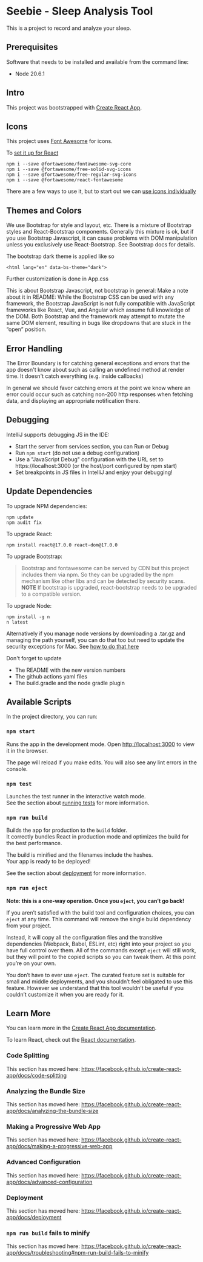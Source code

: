 # Seebie - Sleep Analysis Tool

This is a project to record and analyze your sleep.

## Prerequisites

Software that needs to be installed and available from the command line:

* Node 20.6.1


## Intro

This project was bootstrapped with [Create React App](https://github.com/facebook/create-react-app).

## Icons

This project uses [Font Awesome](https://fontawesome.com) for icons.

To [set it up for React](https://fontawesome.com/docs/web/use-with/react/)

    npm i --save @fortawesome/fontawesome-svg-core
    npm i --save @fortawesome/free-solid-svg-icons
    npm i --save @fortawesome/free-regular-svg-icons
    npm i --save @fortawesome/react-fontawesome

There are a few ways to use it, but to start out we can [use icons individually](https://fontawesome.com/docs/web/use-with/react/add-icons#add-individual-icons-explicitly)


## Themes and Colors

We use Bootstrap for style and layout, etc. There is a mixture of Bootstrap styles and React-Bootstrap components.
Generally this mixture is ok, but if you use Bootstrap Javascript, it can cause problems with DOM manipulation
unless you exclusively use React-Bootstrap. See Bootstrap docs for details.

The bootstrap dark theme is applied like so

    <html lang="en" data-bs-theme="dark">

Further customization is done in App.css

This is about Bootstrap Javascript, not bootstrap in general: Make a note about it in README: While the Bootstrap CSS can be used with any framework, the Bootstrap JavaScript is not fully compatible with JavaScript frameworks like React, Vue, and Angular which assume full knowledge of the DOM. Both Bootstrap and the framework may attempt to mutate the same DOM element, resulting in bugs like dropdowns that are stuck in the “open” position.



## Error Handling

The Error Boundary is for catching general exceptions and errors that the app doesn't know about
such as calling an undefined method at render time. It doesn't catch everything (e.g. inside callbacks)

In general we should favor catching errors at the point we know where an error could occur
such as catching non-200 http responses when fetching data, and displaying an appropriate notification there.

## Debugging

IntelliJ supports debugging JS in the IDE:
- Start the server from services section, you can Run or Debug
- Run `npm start` (do not use a debug configuration)
- Use a "JavaScript Debug" configuration with the URL set to https://localhost:3000
  (or the host/port configured by npm start)
- Set breakpoints in JS files in IntelliJ and enjoy your debugging!

## Update Dependencies

To upgrade NPM dependencies:

    npm update
    npm audit fix

To upgrade React: 

    npm install react@17.0.0 react-dom@17.0.0

To upgrade Bootstrap:

> Bootstrap and fontawesome can be served by CDN
but this project includes them via npm.
So they can be upgraded by the npm mechanism like other libs
and can be detected by security scans.
**NOTE** If bootstrap is upgraded, react-bootstrap needs to be upgraded to a compatible version.

To upgrade Node:

    npm install -g n
    n latest

Alternatively if you manage node versions by downloading a .tar.gz 
and managing the path yourself, you can do that too 
but need to update the security exceptions for Mac.
See [how to do that here](https://support.apple.com/guide/mac-help/apple-cant-check-app-for-malicious-software-mchleab3a043/mac)

Don't forget to update 
- The README with the new version numbers
- The github actions yaml files
- The build.gradle and the node gradle plugin


## Available Scripts

In the project directory, you can run:

### `npm start`

Runs the app in the development mode.
Open [http://localhost:3000](http://localhost:3000) to view it in the browser.

The page will reload if you make edits.
You will also see any lint errors in the console.

### `npm test`

Launches the test runner in the interactive watch mode.<br />
See the section about [running tests](https://facebook.github.io/create-react-app/docs/running-tests) for more information.

### `npm run build`

Builds the app for production to the `build` folder.<br />
It correctly bundles React in production mode and optimizes the build for the best performance.

The build is minified and the filenames include the hashes.<br />
Your app is ready to be deployed!

See the section about [deployment](https://facebook.github.io/create-react-app/docs/deployment) for more information.

### `npm run eject`

**Note: this is a one-way operation. Once you `eject`, you can’t go back!**

If you aren’t satisfied with the build tool and configuration choices, you can `eject` at any time. This command will remove the single build dependency from your project.

Instead, it will copy all the configuration files and the transitive dependencies (Webpack, Babel, ESLint, etc) right into your project so you have full control over them. All of the commands except `eject` will still work, but they will point to the copied scripts so you can tweak them. At this point you’re on your own.

You don’t have to ever use `eject`. The curated feature set is suitable for small and middle deployments, and you shouldn’t feel obligated to use this feature. However we understand that this tool wouldn’t be useful if you couldn’t customize it when you are ready for it.

## Learn More

You can learn more in the [Create React App documentation](https://facebook.github.io/create-react-app/docs/getting-started).

To learn React, check out the [React documentation](https://reactjs.org/).

### Code Splitting

This section has moved here: https://facebook.github.io/create-react-app/docs/code-splitting

### Analyzing the Bundle Size

This section has moved here: https://facebook.github.io/create-react-app/docs/analyzing-the-bundle-size

### Making a Progressive Web App

This section has moved here: https://facebook.github.io/create-react-app/docs/making-a-progressive-web-app

### Advanced Configuration

This section has moved here: https://facebook.github.io/create-react-app/docs/advanced-configuration

### Deployment

This section has moved here: https://facebook.github.io/create-react-app/docs/deployment

### `npm run build` fails to minify

This section has moved here: https://facebook.github.io/create-react-app/docs/troubleshooting#npm-run-build-fails-to-minify
